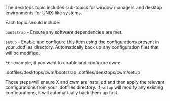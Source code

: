 The desktops topic includes sub-topics for window managers and desktop
environments for UNIX-like systems.

Each topic should include:

`bootstrap` - Ensure any software dependencies are met.

`setup` - Enable and configure this item using the configurations 
  present in your .dotfiles directory. Automatically back up any 
  configuration files that will be modified.

For example, if you want to enable and configure cwm:

  .dotfiles/desktops/cwm/bootstrap
  .dotfiles/desktops/cwm/setup

Those steps will ensure X and cwm are installed and then apply the 
relevant configurations from your .dotfiles directory. If `setup` 
will modify any existing configurations, it will automatically back 
them up first.

